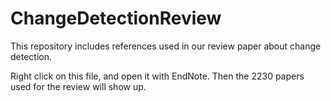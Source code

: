 # ChangeDetectionReview
This repository includes references used in our review paper about change detection.

Right click on this file, and open it with EndNote. Then the 2230 papers used for the review will show up.
